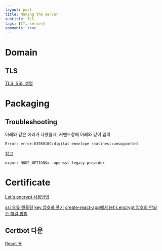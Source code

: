 ```yaml
---
layout: post
title: Making the server
subtitle: TLS
tags: [IT, server]
comments: true
---
```


# Domain 

## TLS
[TLS, SSL 설명](https://blog.itcode.dev/posts/2021/08/18/about-ssl)

# Packaging

## Troubleshooting

아래와 같은 에러가 나왔을때, 커맨드창에 아래와 같이 입력
~~~
Error: error:0308010C:digital envelope routines::unsupported
~~~

[참고](https://github.com/webpack/webpack/issues/14532)
~~~
export NODE_OPTIONS=--openssl-legacy-provider
~~~

# Certificate

[Let's encrypt 사용방법](https://foxydog.tistory.com/63)

[ssl 오류 핸들링](https://medium.com/swlh/how-to-make-react-js-use-https-in-development-4ead560eff10)
[key 암호화 풀기](https://serverfault.com/questions/366372/is-it-possible-to-generate-rsa-key-without-pass-phrase)
[create-react-app에서 let's encrypt 암호화 안되는 해결 방법](https://stackoverflow.com/questions/75503218/create-react-app-application-does-not-support-lets-encrypt-ssl-certificate)


## Certbot 다운
[React 용](https://herless.medium.com/react-node-express-and-lets-encrypt-run-an-https-server-for-your-project-c894455f506c)

